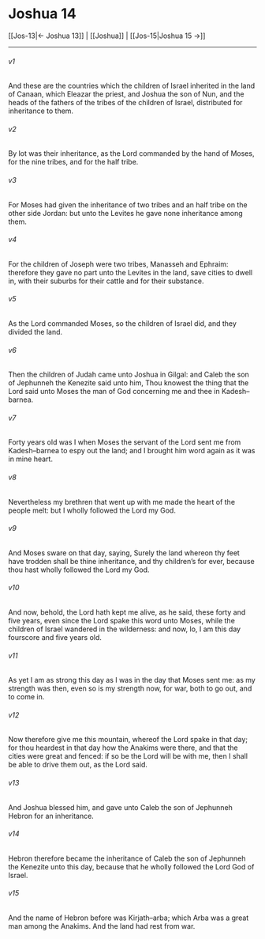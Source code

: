 # Joshua 14

[[Jos-13|← Joshua 13]] | [[Joshua]] | [[Jos-15|Joshua 15 →]]
***

###### v1
And these are the countries which the children of Israel inherited in the land of Canaan, which Eleazar the priest, and Joshua the son of Nun, and the heads of the fathers of the tribes of the children of Israel, distributed for inheritance to them.
###### v2
By lot was their inheritance, as the Lord commanded by the hand of Moses, for the nine tribes, and for the half tribe.
###### v3
For Moses had given the inheritance of two tribes and an half tribe on the other side Jordan: but unto the Levites he gave none inheritance among them.
###### v4
For the children of Joseph were two tribes, Manasseh and Ephraim: therefore they gave no part unto the Levites in the land, save cities to dwell in, with their suburbs for their cattle and for their substance.
###### v5
As the Lord commanded Moses, so the children of Israel did, and they divided the land.
###### v6
Then the children of Judah came unto Joshua in Gilgal: and Caleb the son of Jephunneh the Kenezite said unto him, Thou knowest the thing that the Lord said unto Moses the man of God concerning me and thee in Kadesh–barnea.
###### v7
Forty years old was I when Moses the servant of the Lord sent me from Kadesh–barnea to espy out the land; and I brought him word again as it was in mine heart.
###### v8
Nevertheless my brethren that went up with me made the heart of the people melt: but I wholly followed the Lord my God.
###### v9
And Moses sware on that day, saying, Surely the land whereon thy feet have trodden shall be thine inheritance, and thy children’s for ever, because thou hast wholly followed the Lord my God.
###### v10
And now, behold, the Lord hath kept me alive, as he said, these forty and five years, even since the Lord spake this word unto Moses, while the children of Israel wandered in the wilderness: and now, lo, I am this day fourscore and five years old.
###### v11
As yet I am as strong this day as I was in the day that Moses sent me: as my strength was then, even so is my strength now, for war, both to go out, and to come in.
###### v12
Now therefore give me this mountain, whereof the Lord spake in that day; for thou heardest in that day how the Anakims were there, and that the cities were great and fenced: if so be the Lord will be with me, then I shall be able to drive them out, as the Lord said.
###### v13
And Joshua blessed him, and gave unto Caleb the son of Jephunneh Hebron for an inheritance.
###### v14
Hebron therefore became the inheritance of Caleb the son of Jephunneh the Kenezite unto this day, because that he wholly followed the Lord God of Israel.
###### v15
And the name of Hebron before was Kirjath–arba; which Arba was a great man among the Anakims. And the land had rest from war. 
